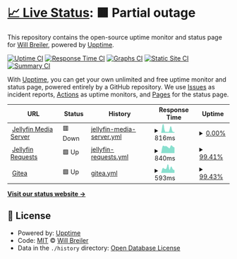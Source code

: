 # [📈 Live Status](https://status.wbreiler.com): <!--live status--> **🟧 Partial outage**

This repository contains the open-source uptime monitor and status page for [Will Breiler](https://wbreiler.com), powered by [Upptime](https://github.com/upptime/upptime).

[![Uptime CI](https://github.com/wbreiler/uptimemonitor/workflows/Uptime%20CI/badge.svg)](https://github.com/wbreiler/uptimemonitor/actions?query=workflow%3A%22Uptime+CI%22)
[![Response Time CI](https://github.com/wbreiler/uptimemonitor/workflows/Response%20Time%20CI/badge.svg)](https://github.com/wbreiler/uptimemonitor/actions?query=workflow%3A%22Response+Time+CI%22)
[![Graphs CI](https://github.com/wbreiler/uptimemonitor/workflows/Graphs%20CI/badge.svg)](https://github.com/wbreiler/uptimemonitor/actions?query=workflow%3A%22Graphs+CI%22)
[![Static Site CI](https://github.com/wbreiler/uptimemonitor/workflows/Static%20Site%20CI/badge.svg)](https://github.com/wbreiler/uptimemonitor/actions?query=workflow%3A%22Static+Site+CI%22)
[![Summary CI](https://github.com/wbreiler/uptimemonitor/workflows/Summary%20CI/badge.svg)](https://github.com/wbreiler/uptimemonitor/actions?query=workflow%3A%22Summary+CI%22)

With [Upptime](https://upptime.js.org), you can get your own unlimited and free uptime monitor and status page, powered entirely by a GitHub repository. We use [Issues](https://github.com/wbreiler/uptimemonitor/issues) as incident reports, [Actions](https://github.com/wbreiler/uptimemonitor/actions) as uptime monitors, and [Pages](https://status.wbreiler.com) for the status page.

<!--start: status pages-->
<!-- This summary is generated by Upptime (https://github.com/upptime/upptime) -->
<!-- Do not edit this manually, your changes will be overwritten -->
<!-- prettier-ignore -->
| URL | Status | History | Response Time | Uptime |
| --- | ------ | ------- | ------------- | ------ |
| <img alt="" src="https://icons.duckduckgo.com/ip3/media.wbreiler.com.ico" height="13"> [Jellyfin Media Server](https://media.wbreiler.com) | 🟥 Down | [jellyfin-media-server.yml](https://github.com/wbreiler/uptimemonitor/commits/HEAD/history/jellyfin-media-server.yml) | <details><summary><img alt="Response time graph" src="./graphs/jellyfin-media-server/response-time-week.png" height="20"> 816ms</summary><br><a href="https://status.wbreiler.com/history/jellyfin-media-server"><img alt="Response time 1234" src="https://img.shields.io/endpoint?url=https%3A%2F%2Fraw.githubusercontent.com%2Fwbreiler%2Fuptimemonitor%2FHEAD%2Fapi%2Fjellyfin-media-server%2Fresponse-time.json"></a><br><a href="https://status.wbreiler.com/history/jellyfin-media-server"><img alt="24-hour response time 201" src="https://img.shields.io/endpoint?url=https%3A%2F%2Fraw.githubusercontent.com%2Fwbreiler%2Fuptimemonitor%2FHEAD%2Fapi%2Fjellyfin-media-server%2Fresponse-time-day.json"></a><br><a href="https://status.wbreiler.com/history/jellyfin-media-server"><img alt="7-day response time 816" src="https://img.shields.io/endpoint?url=https%3A%2F%2Fraw.githubusercontent.com%2Fwbreiler%2Fuptimemonitor%2FHEAD%2Fapi%2Fjellyfin-media-server%2Fresponse-time-week.json"></a><br><a href="https://status.wbreiler.com/history/jellyfin-media-server"><img alt="30-day response time 1234" src="https://img.shields.io/endpoint?url=https%3A%2F%2Fraw.githubusercontent.com%2Fwbreiler%2Fuptimemonitor%2FHEAD%2Fapi%2Fjellyfin-media-server%2Fresponse-time-month.json"></a><br><a href="https://status.wbreiler.com/history/jellyfin-media-server"><img alt="1-year response time 1234" src="https://img.shields.io/endpoint?url=https%3A%2F%2Fraw.githubusercontent.com%2Fwbreiler%2Fuptimemonitor%2FHEAD%2Fapi%2Fjellyfin-media-server%2Fresponse-time-year.json"></a></details> | <details><summary><a href="https://status.wbreiler.com/history/jellyfin-media-server">0.00%</a></summary><a href="https://status.wbreiler.com/history/jellyfin-media-server"><img alt="All-time uptime 4.98%" src="https://img.shields.io/endpoint?url=https%3A%2F%2Fraw.githubusercontent.com%2Fwbreiler%2Fuptimemonitor%2FHEAD%2Fapi%2Fjellyfin-media-server%2Fuptime.json"></a><br><a href="https://status.wbreiler.com/history/jellyfin-media-server"><img alt="24-hour uptime 0.00%" src="https://img.shields.io/endpoint?url=https%3A%2F%2Fraw.githubusercontent.com%2Fwbreiler%2Fuptimemonitor%2FHEAD%2Fapi%2Fjellyfin-media-server%2Fuptime-day.json"></a><br><a href="https://status.wbreiler.com/history/jellyfin-media-server"><img alt="7-day uptime 0.00%" src="https://img.shields.io/endpoint?url=https%3A%2F%2Fraw.githubusercontent.com%2Fwbreiler%2Fuptimemonitor%2FHEAD%2Fapi%2Fjellyfin-media-server%2Fuptime-week.json"></a><br><a href="https://status.wbreiler.com/history/jellyfin-media-server"><img alt="30-day uptime 4.98%" src="https://img.shields.io/endpoint?url=https%3A%2F%2Fraw.githubusercontent.com%2Fwbreiler%2Fuptimemonitor%2FHEAD%2Fapi%2Fjellyfin-media-server%2Fuptime-month.json"></a><br><a href="https://status.wbreiler.com/history/jellyfin-media-server"><img alt="1-year uptime 4.98%" src="https://img.shields.io/endpoint?url=https%3A%2F%2Fraw.githubusercontent.com%2Fwbreiler%2Fuptimemonitor%2FHEAD%2Fapi%2Fjellyfin-media-server%2Fuptime-year.json"></a></details>
| <img alt="" src="https://icons.duckduckgo.com/ip3/requests.wbreiler.com.ico" height="13"> [Jellyfin Requests](https://requests.wbreiler.com) | 🟩 Up | [jellyfin-requests.yml](https://github.com/wbreiler/uptimemonitor/commits/HEAD/history/jellyfin-requests.yml) | <details><summary><img alt="Response time graph" src="./graphs/jellyfin-requests/response-time-week.png" height="20"> 840ms</summary><br><a href="https://status.wbreiler.com/history/jellyfin-requests"><img alt="Response time 757" src="https://img.shields.io/endpoint?url=https%3A%2F%2Fraw.githubusercontent.com%2Fwbreiler%2Fuptimemonitor%2FHEAD%2Fapi%2Fjellyfin-requests%2Fresponse-time.json"></a><br><a href="https://status.wbreiler.com/history/jellyfin-requests"><img alt="24-hour response time 1327" src="https://img.shields.io/endpoint?url=https%3A%2F%2Fraw.githubusercontent.com%2Fwbreiler%2Fuptimemonitor%2FHEAD%2Fapi%2Fjellyfin-requests%2Fresponse-time-day.json"></a><br><a href="https://status.wbreiler.com/history/jellyfin-requests"><img alt="7-day response time 840" src="https://img.shields.io/endpoint?url=https%3A%2F%2Fraw.githubusercontent.com%2Fwbreiler%2Fuptimemonitor%2FHEAD%2Fapi%2Fjellyfin-requests%2Fresponse-time-week.json"></a><br><a href="https://status.wbreiler.com/history/jellyfin-requests"><img alt="30-day response time 757" src="https://img.shields.io/endpoint?url=https%3A%2F%2Fraw.githubusercontent.com%2Fwbreiler%2Fuptimemonitor%2FHEAD%2Fapi%2Fjellyfin-requests%2Fresponse-time-month.json"></a><br><a href="https://status.wbreiler.com/history/jellyfin-requests"><img alt="1-year response time 757" src="https://img.shields.io/endpoint?url=https%3A%2F%2Fraw.githubusercontent.com%2Fwbreiler%2Fuptimemonitor%2FHEAD%2Fapi%2Fjellyfin-requests%2Fresponse-time-year.json"></a></details> | <details><summary><a href="https://status.wbreiler.com/history/jellyfin-requests">99.41%</a></summary><a href="https://status.wbreiler.com/history/jellyfin-requests"><img alt="All-time uptime 84.65%" src="https://img.shields.io/endpoint?url=https%3A%2F%2Fraw.githubusercontent.com%2Fwbreiler%2Fuptimemonitor%2FHEAD%2Fapi%2Fjellyfin-requests%2Fuptime.json"></a><br><a href="https://status.wbreiler.com/history/jellyfin-requests"><img alt="24-hour uptime 96.63%" src="https://img.shields.io/endpoint?url=https%3A%2F%2Fraw.githubusercontent.com%2Fwbreiler%2Fuptimemonitor%2FHEAD%2Fapi%2Fjellyfin-requests%2Fuptime-day.json"></a><br><a href="https://status.wbreiler.com/history/jellyfin-requests"><img alt="7-day uptime 99.41%" src="https://img.shields.io/endpoint?url=https%3A%2F%2Fraw.githubusercontent.com%2Fwbreiler%2Fuptimemonitor%2FHEAD%2Fapi%2Fjellyfin-requests%2Fuptime-week.json"></a><br><a href="https://status.wbreiler.com/history/jellyfin-requests"><img alt="30-day uptime 84.65%" src="https://img.shields.io/endpoint?url=https%3A%2F%2Fraw.githubusercontent.com%2Fwbreiler%2Fuptimemonitor%2FHEAD%2Fapi%2Fjellyfin-requests%2Fuptime-month.json"></a><br><a href="https://status.wbreiler.com/history/jellyfin-requests"><img alt="1-year uptime 84.65%" src="https://img.shields.io/endpoint?url=https%3A%2F%2Fraw.githubusercontent.com%2Fwbreiler%2Fuptimemonitor%2FHEAD%2Fapi%2Fjellyfin-requests%2Fuptime-year.json"></a></details>
| <img alt="" src="https://icons.duckduckgo.com/ip3/git.wbreiler.com.ico" height="13"> [Gitea](https://git.wbreiler.com) | 🟩 Up | [gitea.yml](https://github.com/wbreiler/uptimemonitor/commits/HEAD/history/gitea.yml) | <details><summary><img alt="Response time graph" src="./graphs/gitea/response-time-week.png" height="20"> 593ms</summary><br><a href="https://status.wbreiler.com/history/gitea"><img alt="Response time 290" src="https://img.shields.io/endpoint?url=https%3A%2F%2Fraw.githubusercontent.com%2Fwbreiler%2Fuptimemonitor%2FHEAD%2Fapi%2Fgitea%2Fresponse-time.json"></a><br><a href="https://status.wbreiler.com/history/gitea"><img alt="24-hour response time 966" src="https://img.shields.io/endpoint?url=https%3A%2F%2Fraw.githubusercontent.com%2Fwbreiler%2Fuptimemonitor%2FHEAD%2Fapi%2Fgitea%2Fresponse-time-day.json"></a><br><a href="https://status.wbreiler.com/history/gitea"><img alt="7-day response time 593" src="https://img.shields.io/endpoint?url=https%3A%2F%2Fraw.githubusercontent.com%2Fwbreiler%2Fuptimemonitor%2FHEAD%2Fapi%2Fgitea%2Fresponse-time-week.json"></a><br><a href="https://status.wbreiler.com/history/gitea"><img alt="30-day response time 320" src="https://img.shields.io/endpoint?url=https%3A%2F%2Fraw.githubusercontent.com%2Fwbreiler%2Fuptimemonitor%2FHEAD%2Fapi%2Fgitea%2Fresponse-time-month.json"></a><br><a href="https://status.wbreiler.com/history/gitea"><img alt="1-year response time 290" src="https://img.shields.io/endpoint?url=https%3A%2F%2Fraw.githubusercontent.com%2Fwbreiler%2Fuptimemonitor%2FHEAD%2Fapi%2Fgitea%2Fresponse-time-year.json"></a></details> | <details><summary><a href="https://status.wbreiler.com/history/gitea">99.43%</a></summary><a href="https://status.wbreiler.com/history/gitea"><img alt="All-time uptime 60.58%" src="https://img.shields.io/endpoint?url=https%3A%2F%2Fraw.githubusercontent.com%2Fwbreiler%2Fuptimemonitor%2FHEAD%2Fapi%2Fgitea%2Fuptime.json"></a><br><a href="https://status.wbreiler.com/history/gitea"><img alt="24-hour uptime 96.64%" src="https://img.shields.io/endpoint?url=https%3A%2F%2Fraw.githubusercontent.com%2Fwbreiler%2Fuptimemonitor%2FHEAD%2Fapi%2Fgitea%2Fuptime-day.json"></a><br><a href="https://status.wbreiler.com/history/gitea"><img alt="7-day uptime 99.43%" src="https://img.shields.io/endpoint?url=https%3A%2F%2Fraw.githubusercontent.com%2Fwbreiler%2Fuptimemonitor%2FHEAD%2Fapi%2Fgitea%2Fuptime-week.json"></a><br><a href="https://status.wbreiler.com/history/gitea"><img alt="30-day uptime 64.53%" src="https://img.shields.io/endpoint?url=https%3A%2F%2Fraw.githubusercontent.com%2Fwbreiler%2Fuptimemonitor%2FHEAD%2Fapi%2Fgitea%2Fuptime-month.json"></a><br><a href="https://status.wbreiler.com/history/gitea"><img alt="1-year uptime 60.58%" src="https://img.shields.io/endpoint?url=https%3A%2F%2Fraw.githubusercontent.com%2Fwbreiler%2Fuptimemonitor%2FHEAD%2Fapi%2Fgitea%2Fuptime-year.json"></a></details>

<!--end: status pages-->

[**Visit our status website →**](https://status.wbreiler.com)

## 📄 License

- Powered by: [Upptime](https://github.com/upptime/upptime)
- Code: [MIT](./LICENSE) © [Will Breiler](https://wbreiler.com)
- Data in the `./history` directory: [Open Database License](https://opendatacommons.org/licenses/odbl/1-0/)
